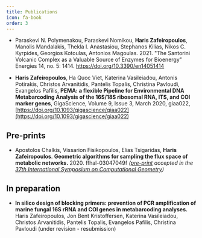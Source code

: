 ```yaml
---
title: Publications
icon: fa-book
order: 3
---
```



* Paraskevi N. Polymenakou, Paraskevi Nomikou, **Haris Zafeiropoulos**, Manolis Mandalakis, Thekla I. Anastasiou, Stephanos Kilias, Nikos C. Kyrpides, Georgios Kotoulas, Antoniοs Magoulas. 2021. "The Santorini Volcanic Complex as a Valuable Source of Enzymes for Bioenergy" Energies 14, no. 5: 1414. https://doi.org/10.3390/en14051414

* **Haris Zafeiropoulos**, Ha Quoc Viet, Katerina Vasileiadou, Antonis Potirakis, Christos Arvanitidis, Pantelis Topalis, Christina Pavloudi, Evangelos Pafilis, **PEMA: a flexible Pipeline for Environmental DNA Metabarcoding Analysis of the 16S/18S ribosomal RNA, ITS, and COI marker genes**, GigaScience, Volume 9, Issue 3, March 2020, giaa022, [https://doi.org/10.1093/gigascience/giaa022](https://doi.org/10.1093/gigascience/giaa022)

## Pre-prints
* Apostolos Chalkis, Vissarion Fisikopoulos, Elias Tsigaridas, **Haris Zafeiropoulos**. **Geometric algorithms for sampling the flux space of metabolic networks.** 2020. ffhal-03047049f *([pre-print](https://hal.inria.fr/hal-03047049/document) accepted in the [37th International Symposium on Computational Geometry](https://cse.buffalo.edu/socg21/index.html))*

## In preparation
* **In silico design of blocking primers: prevention of PCR amplification of marine fungal 16S rRNA and COI genes in metabarcoding analyses.** Haris Zafeiropoulos, Jon Bent Kristoffersen, Katerina Vasileiadou, Christos Arvanitidis, Pantelis Topalis, Evangelos Pafilis, Christina Pavloudi (under revision - resubmission)
